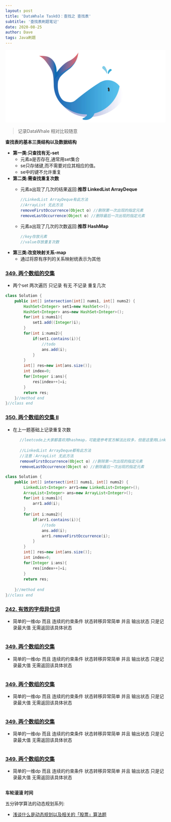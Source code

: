 ```yaml
---
layout: post
title: 'DataWhale Task03：查找之 查找表'
subtitle: '查找表刷题笔记'
date: 2020-08-25
author: Dave
tags: Java刷题
---
```


![](https://raw.githubusercontent.com/dendyikbc/PicGoBed/master/img/datawhale-ps.png)

>记录DataWhale 相对比较随意


**查找表的基本三类结构以及数据结构**

- **第一类:只查找有无-set**
    - 元素a是否存在,通常用set集合
    - se只存储键,而不需要对应其相应的值。
    - se中的键不允许重复
- **第二类:需查找重复次数**
    - 元素a出现了几次的结果返回:**推荐 LinkedList ArrayDeque**

        ```java
        //LinkedList ArrayDeque有此方法
        //ArrayList 无此方法
        removeFirstOccurrence(Object o) //删除第一次出现的指定元素
        removeLastOccurrence(Object o) //删除最后一次出现的指定元素
        ```
    - 元素a出现了几次的次数返回:**推荐 HashMap**

        ```java
        //key存放元素
        //value存放重复次数
        ```
- **第三类:改变映射关系-map**
    - 通过将原有序列的关系映射统表示为其他


### [349. 两个数组的交集](https://leetcode-cn.com/problems/intersection-of-two-arrays/)

- 两个set 两次遍历 只记录 有无 不记录 重复几次
```java
class Solution {
    public int[] intersection(int[] nums1, int[] nums2) {
        HashSet<Integer> set1=new HashSet<>();
        HashSet<Integer> ans=new HashSet<Integer>();     
        for(int i:nums1){
            set1.add((Integer)i);
        }
        for(int i:nums2){
            if(set1.contains(i)){
                //todo
                ans.add(i);
            }
        }
        int[] res=new int[ans.size()];
        int index=0;
        for(Integer i:ans){
            res[index++]=i;
        }
        return res;
    }//method end
}//class end
```
### [350. 两个数组的交集 II](https://leetcode-cn.com/problems/intersection-of-two-arrays-ii/)

- 在上一题基础上记录重复次数

     ```java
        //leetcode上大家都喜欢用hashmap，可能是参考官方解法比较多，但是这里用LinkedList/ArrayDeque 明显简洁很多

        //LinkedList ArrayDeque都有此方法
        //注意：ArrayList 无此方法
        removeFirstOccurrence(Object o) //删除第一次出现的指定元素
        removeLastOccurrence(Object o) //删除最后一次出现的指定元素
    ```

```java
class Solution {
    public int[] intersect(int[] nums1, int[] nums2) {
        LinkedList<Integer> arr1=new LinkedList<Integer>();
        ArrayList<Integer> ans=new ArrayList<Integer>();
        for(int i:nums1){
            arr1.add(i);
        }
        for(int i:nums2){
            if(arr1.contains(i)){
                //todo
                ans.add(i);
                arr1.removeFirstOccurrence(i);
            }
        }
        int[] res=new int[ans.size()];
        int index=0;
        for(Integer i:ans){
            res[index++]=i;
        }
        return res;
 
    }//method end
}//class end

```
### [242. 有效的字母异位词](https://leetcode-cn.com/problems/valid-anagram/)

- 简单的一维dp 而且 连续的约束条件 状态转移异常简单 并且 输出状态 只是记录最大值 无需返回该具体状态
```java

```
### [349. 两个数组的交集](https://leetcode-cn.com/problems/intersection-of-two-arrays/)

- 简单的一维dp 而且 连续的约束条件 状态转移异常简单 并且 输出状态 只是记录最大值 无需返回该具体状态
```java

```
### [349. 两个数组的交集](https://leetcode-cn.com/problems/intersection-of-two-arrays/)

- 简单的一维dp 而且 连续的约束条件 状态转移异常简单 并且 输出状态 只是记录最大值 无需返回该具体状态
```java

```
### [349. 两个数组的交集](https://leetcode-cn.com/problems/intersection-of-two-arrays/)

- 简单的一维dp 而且 连续的约束条件 状态转移异常简单 并且 输出状态 只是记录最大值 无需返回该具体状态
```java

```
### [349. 两个数组的交集](https://leetcode-cn.com/problems/intersection-of-two-arrays/)

- 简单的一维dp 而且 连续的约束条件 状态转移异常简单 并且 输出状态 只是记录最大值 无需返回该具体状态
```java

```

**车轮滚滚 时间**

五分钟学算法的动态规划系列:
- [浅谈什么是动态规划以及相关的「股票」算法题](https://mp.weixin.qq.com/s?__biz=MzUyNjQxNjYyMg==&mid=2247485288&idx=1&sn=fd043fc723f38bcaecc90d9945981f8a&chksm=fa0e68e9cd79e1ffd965205bb06b1731539bf2e0bbc5991664f5d1d9721b346ec08c85bb9042&scene=21#wechat_redirect)


